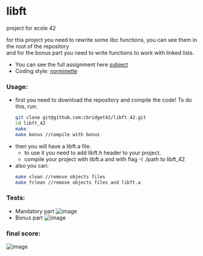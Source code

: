 # libft
project for ecole 42

for this project you need to rewrite some libc functions, you can see them in the root of the repository  
and for the bonus part you need to write functions to work with linked lists.  
  
* You can see the full assignment here [subject](https://github.com/cbridget42/libft_42/blob/main/subject/en.subject.pdf)
* Coding style: [norminette](https://github.com/cbridget42/libft_42/blob/main/subject/en.norm.pdf)
  
### Usage:
* first you need to download the repository and compile the code! To do this, run:
	```bash
	git clone git@github.com:cbridget42/libft_42.git
	cd libft_42
	make
	make bonus //compile with bonus
	```
* then you will have a libft.a file.
	+ to use it you need to add libft.h header to your project.
	+ compile your project with libft.a and with flag -I ./path to libft_42
* also you can:
	```bash
	make clean //remove objects files
	make fclean //remove objects files and libft.a
	```
  
### Tests:
* Mandatory part
![image](https://github.com/cbridget42/libft_42/blob/main/images/Screen%20Shot%202022-09-15%20at%204.35.55%20PM.png)
* Bonus part
![image](https://github.com/cbridget42/libft_42/blob/main/images/Screen%20Shot%202022-09-15%20at%204.39.45%20PM.png)
  
### final score:
![image](https://github.com/cbridget42/libft_42/blob/main/images/Screen%20Shot%202022-09-15%20at%204.43.23%20PM.png)
  
